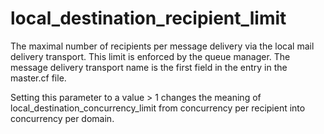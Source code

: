 # local_destination_recipient_limit 

 The maximal number of recipients per message delivery via the
local mail delivery transport. This limit is enforced by the queue
manager. The message delivery transport name is the first field in
the entry in the master.cf file. 

 Setting this parameter to a value &gt; 1 changes the meaning of
local_destination_concurrency_limit from concurrency per recipient
into concurrency per domain.  


